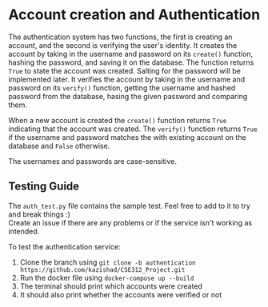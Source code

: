 # Account creation and Authentication

The authentication system has two functions, the first is creating an account, and the second is verifying the user's identity. It creates the account by taking in the username and password on its `create()` function, hashing the password, and saving it on the database. The function returns `True` to state the account was created. Salting for the password will be implemented later. It verifies the account by taking in the username and password on its `verify()` function, getting the username and hashed password from the database, hasing the given password and comparing them.

When a new account is created the `create()` function returns `True` indicating that the account was created. The `verify()` function returns `True` if the username and password matches the with existing account on the database and `False` otherwise.

The usernames and passwords are case-sensitive.

## Testing Guide
The `auth_test.py` file contains the sample test. Feel free to add to it to try and break things :) <br>
Create an issue if there are any problems or if the service isn't working as intended.

To test the authentication service:
1. Clone the branch using `git clone -b authentication https://github.com/kazishad/CSE312_Project.git`
2. Run the docker file using `docker-compose up --build`
3. The terminal should print which accounts were created
4. It should also print whether the accounts were verified or not
